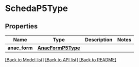 # SchedaP5Type

## Properties
Name | Type | Description | Notes
------------ | ------------- | ------------- | -------------
**anac_form** | [**AnacFormP5Type**](AnacFormP5Type.md) |  | 

[[Back to Model list]](../README.md#documentation-for-models) [[Back to API list]](../README.md#documentation-for-api-endpoints) [[Back to README]](../README.md)

